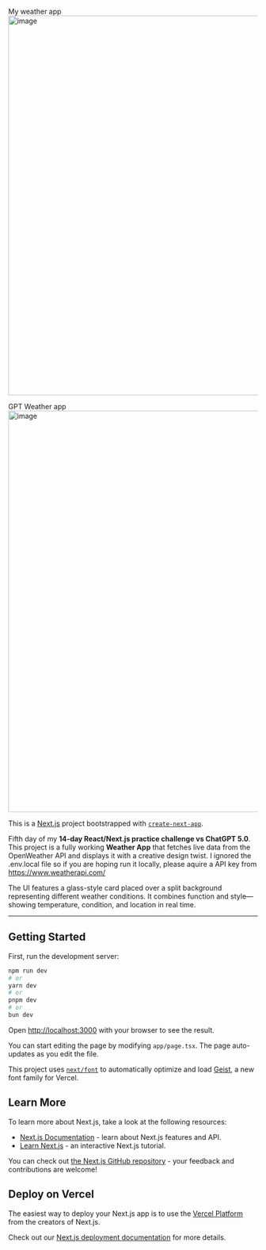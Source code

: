 My weather app
<img width="1917" height="766" alt="image" src="https://github.com/user-attachments/assets/188ee0d0-6d51-49a1-bc08-32217bb60026" />

GPT Weather app
<img width="1920" height="810" alt="image" src="https://github.com/user-attachments/assets/55ebb45e-b8fa-4ddc-b237-02b4c455e9d5" />


This is a [Next.js](https://nextjs.org) project bootstrapped with [`create-next-app`](https://nextjs.org/docs/app/api-reference/cli/create-next-app).

Fifth day of my **14-day React/Next.js practice challenge vs ChatGPT 5.0**.  
This project is a fully working **Weather App** that fetches live data from the OpenWeather API and displays it with a creative design twist.
I ignored the .env.local file so if you are hoping run it locally, please aquire a API key from https://www.weatherapi.com/

The UI features a glass-style card placed over a split background representing different weather conditions. It combines function and style—showing temperature, condition, and location in real time.

---


## Getting Started

First, run the development server:

```bash
npm run dev
# or
yarn dev
# or
pnpm dev
# or
bun dev
```

Open [http://localhost:3000](http://localhost:3000) with your browser to see the result.

You can start editing the page by modifying `app/page.tsx`. The page auto-updates as you edit the file.

This project uses [`next/font`](https://nextjs.org/docs/app/building-your-application/optimizing/fonts) to automatically optimize and load [Geist](https://vercel.com/font), a new font family for Vercel.

## Learn More

To learn more about Next.js, take a look at the following resources:

- [Next.js Documentation](https://nextjs.org/docs) - learn about Next.js features and API.
- [Learn Next.js](https://nextjs.org/learn) - an interactive Next.js tutorial.

You can check out [the Next.js GitHub repository](https://github.com/vercel/next.js) - your feedback and contributions are welcome!

## Deploy on Vercel

The easiest way to deploy your Next.js app is to use the [Vercel Platform](https://vercel.com/new?utm_medium=default-template&filter=next.js&utm_source=create-next-app&utm_campaign=create-next-app-readme) from the creators of Next.js.

Check out our [Next.js deployment documentation](https://nextjs.org/docs/app/building-your-application/deploying) for more details.
